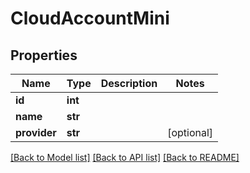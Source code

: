 # CloudAccountMini


## Properties
Name | Type | Description | Notes
------------ | ------------- | ------------- | -------------
**id** | **int** |  | 
**name** | **str** |  | 
**provider** | **str** |  | [optional] 

[[Back to Model list]](../#documentation-for-models) [[Back to API list]](../#documentation-for-api-endpoints) [[Back to README]](../)


